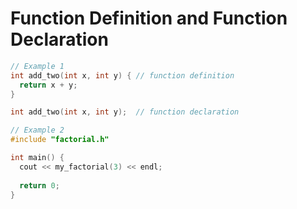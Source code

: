 # Function Definition and Function Declaration

```C++
// Example 1
int add_two(int x, int y) { // function definition
  return x + y;
}

int add_two(int x, int y);  // function declaration

// Example 2
#include "factorial.h"

int main() {
  cout << my_factorial(3) << endl;
  
  return 0;
}
```
